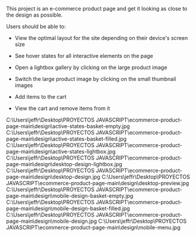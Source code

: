 This project is an e-commerce product page and get it looking as close to the design as possible.

Users should be able to:

- View the optimal layout for the site depending on their device's screen size

- See hover states for all interactive elements on the page

- Open a lightbox gallery by clicking on the large product image

- Switch the large product image by clicking on the small thumbnail images

- Add items to the cart

- View the cart and remove items from it
  
C:\Users\jeffr\Desktop\PROYECTOS JAVASCRIPT\ecommerce-product-page-main\design\active-states-basket-empty.jpg
C:\Users\jeffr\Desktop\PROYECTOS JAVASCRIPT\ecommerce-product-page-main\design\active-states-basket-filled.jpg
C:\Users\jeffr\Desktop\PROYECTOS JAVASCRIPT\ecommerce-product-page-main\design\active-states-lightbox.jpg
C:\Users\jeffr\Desktop\PROYECTOS JAVASCRIPT\ecommerce-product-page-main\design\desktop-design-lightbox.jpg
C:\Users\jeffr\Desktop\PROYECTOS JAVASCRIPT\ecommerce-product-page-main\design\desktop-design.jpg
C:\Users\jeffr\Desktop\PROYECTOS JAVASCRIPT\ecommerce-product-page-main\design\desktop-preview.jpg
C:\Users\jeffr\Desktop\PROYECTOS JAVASCRIPT\ecommerce-product-page-main\design\mobile-design-basket-empty.jpg
C:\Users\jeffr\Desktop\PROYECTOS JAVASCRIPT\ecommerce-product-page-main\design\mobile-design-basket-filled.jpg
C:\Users\jeffr\Desktop\PROYECTOS JAVASCRIPT\ecommerce-product-page-main\design\mobile-design.jpg
C:\Users\jeffr\Desktop\PROYECTOS JAVASCRIPT\ecommerce-product-page-main\design\mobile-menu.jpg

